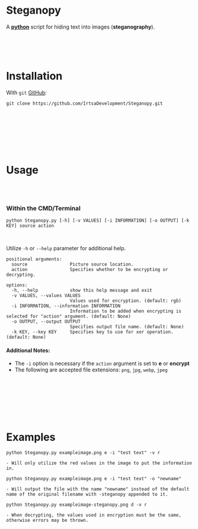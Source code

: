 # **Steganopy**
A [**python**](https://www.python.org) script for hiding text into images (**steganography**).
<br />
<br />
<br />
<br />
​<br />
# Installation
With `git` [GitHub](https://github.com):
```
git clone https://github.com/IrtsaDevelopment/Steganopy.git
```
<br />
<br />
<br />
<br />
<br />
<br />

# Usage
<br />
<br />

### Within the CMD/Terminal
```
python Steganopy.py [-h] [-v VALUES] [-i INFORMATION] [-o OUTPUT] [-k KEY] source action
```
<br />

Utilize `-h` or `--help` parameter for additional help.
```
positional arguments:
  source                Picture source location.
  action                Specifies whether to be encrypting or decrypting.

options:
  -h, --help            show this help message and exit
  -v VALUES, --values VALUES
                        Values used for encryption. (default: rgb)
  -i INFORMATION, --information INFORMATION
                        Information to be added when encrypting is selected for "action" argument. (default: None)
  -o OUTPUT, --output OUTPUT
                        Specifies output file name. (default: None)
  -k KEY, --key KEY     Specifies key to use for xor operation. (default: None)
```
#### Additional Notes: 
- The `-i` option is necessary if the `action` argument is set to **e** or **encrypt**
- The following are accepted file extensions: `png`, `jpg`, `webp`, `jpeg`
<br />
<br />
<br />
<br />
<br />
<br />

# Examples
```
python Steganopy.py exampleimage.png e -i "test text" -v r

- Will only utilize the red values in the image to put the information in.
```
```
python Steganopy.py exampleimage.png e -i "test text" -o "newname"

- Will output the file with the name "newname" instead of the default name of the original filename with -steganopy appended to it.
```
```
python Steganopy.py exampleimage-steganopy.png d -v r

- When decrypting, the values used in encryption must be the same, otherwise errors may be thrown.
```
